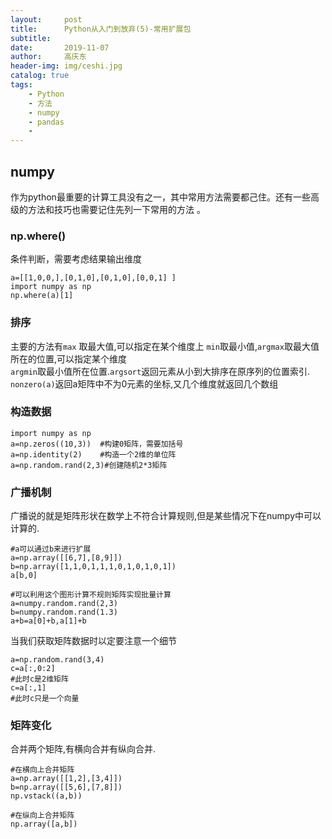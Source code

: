 ```yaml
---
layout:     post
title:      Python从入门到放弃(5)-常用扩展包
subtitle:   
date:       2019-11-07
author:     高庆东
header-img: img/ceshi.jpg
catalog: true
tags:
    - Python
    - 方法
    - numpy
    - pandas
    - 
---
```


## numpy
作为python最重要的计算工具没有之一，其中常用方法需要都己住。还有一些高级的方法和技巧也需要记住先列一下常用的方法 。  
### np.where()
条件判断，需要考虑结果输出维度
```
a=[[1,0,0,],[0,1,0],[0,1,0],[0,0,1] ]
import numpy as np
np.where(a)[1]
```
### 排序
主要的方法有`max` 取最大值,可以指定在某个维度上 `min`取最小值,`argmax`取最大值所在的位置,可以指定某个维度  
`argmin`取最小值所在位置.`argsort`返回元素从小到大排序在原序列的位置索引.  
`nonzero(a)`返回a矩阵中不为0元素的坐标,又几个维度就返回几个数组

### 构造数据
```
import numpy as np
a=np.zeros((10,3))  #构建0矩阵，需要加括号
a=np.identity(2)    #构造一个2维的单位阵
a=np.random.rand(2,3)#创建随机2*3矩阵

```

### 广播机制
广播说的就是矩阵形状在数学上不符合计算规则,但是某些情况下在numpy中可以计算的.
```
#a可以通过b来进行扩展
a=np.array([[6,7],[8,9]])
b=np.array([1,1,0,1,1,1,0,1,0,1,0,1])
a[b,0]
```
```
#可以利用这个图形计算不规则矩阵实现批量计算
a=numpy.random.rand(2,3)
b=numpy.random.rand(1.3)
a+b=a[0]+b,a[1]+b

```
当我们获取矩阵数据时以定要注意一个细节
```
a=np.random.rand(3,4)
c=a[:,0:2]
#此时c是2维矩阵
c=a[:,1]
#此时c只是一个向量
```
### 矩阵变化
合并两个矩阵,有横向合并有纵向合并.
```
#在横向上合并矩阵
a=np.array([[1,2],[3,4]])
b=np.array([[5,6],[7,8]])
np.vstack((a,b))

#在纵向上合并矩阵
np.array([a,b])
```
